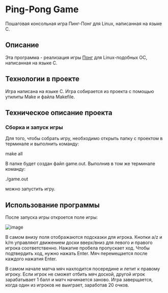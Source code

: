 # Ping-Pong Game
Пошаговая консольная игра Пинг-Понг для Linux, написанная на языке С.
## Описание
Эта программа - реализация игры [Понг](https://ru.wikipedia.org/wiki/Pong_(игра)) для Linux-подобных ОС, написанная на языке С.
## Технологии в проекте
Игра написана на языке С. Игра собирается из проекта с помощью утилиты Make и файла Makefile.
## Техническое описание проекта
### Сборка и запуск игры
Для того, чтобы собрать игру, необходимо открыть папку с проектом в терминале и выполнить команду:

make all

В папке будет создан файл game.out. Выполнив в том же терминале команду:

./game.out

можно запустить игру.
## Использование программы
После запуска игры откроется поле игры:

![image](https://github.com/futurewillbeours/ping-pong_game/assets/134860207/931d4c64-1149-43ba-b3c2-cb50b2bba5b7)

В самом внизу поля отображаются подсказки для игрока. Кнопки a/z и k/m управляют движением доски вверх/вниз для левого и правого игрока соответственно. Нажатие пробела пропускает ход. Чтобы подтвердить ход, нужно нажать Enter. Мяч перемещается после каждого нажатия Enter.

В самом начале матча мяч нахлодится посередине и летит к правому игроку. Если игрок не сможет отбить мяч доской, другой игрок зарабатывает 1 балл и матч начинается заново. Игра заверщается, когда один из игроков не выиграет, заработав 20 очков.

